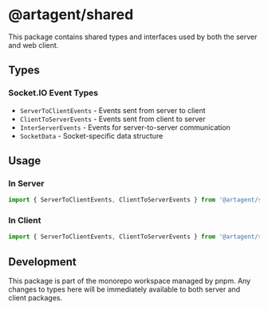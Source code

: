 # @artagent/shared

This package contains shared types and interfaces used by both the server and web client.

## Types

### Socket.IO Event Types

- `ServerToClientEvents` - Events sent from server to client
- `ClientToServerEvents` - Events sent from client to server
- `InterServerEvents` - Events for server-to-server communication
- `SocketData` - Socket-specific data structure

## Usage

### In Server

```typescript
import { ServerToClientEvents, ClientToServerEvents } from '@artagent/shared';
```

### In Client

```typescript
import { ServerToClientEvents, ClientToServerEvents } from '@artagent/shared';
```

## Development

This package is part of the monorepo workspace managed by pnpm. Any changes to types here will be immediately available to both server and client packages.
